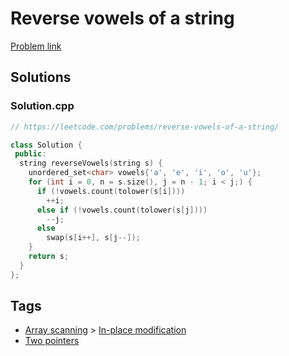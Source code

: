 # Reverse vowels of a string

[Problem link](https://leetcode.com/problems/reverse-vowels-of-a-string/)

## Solutions


### Solution.cpp
```cpp
// https://leetcode.com/problems/reverse-vowels-of-a-string/

class Solution {
 public:
  string reverseVowels(string s) {
    unordered_set<char> vowels{'a', 'e', 'i', 'o', 'u'};
    for (int i = 0, n = s.size(), j = n - 1; i < j;) {
      if (!vowels.count(tolower(s[i])))
        ++i;
      else if (!vowels.count(tolower(s[j])))
        --j;
      else
        swap(s[i++], s[j--]);
    }
    return s;
  }
};
```
## Tags

* [Array scanning](/README.md#Array_scanning) > [In-place modification](/README.md#Array_scanning-In_place_modification)
* [Two pointers](/README.md#Two_pointers)
